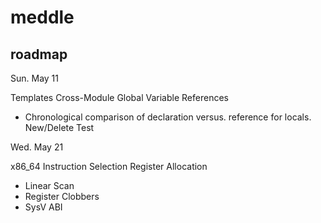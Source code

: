 # meddle

## roadmap

Sun. May 11

Templates
Cross-Module Global Variable References
- Chronological comparison of declaration versus. reference for locals.
New/Delete
Test

Wed. May 21

x86_64 Instruction Selection
Register Allocation
- Linear Scan
- Register Clobbers
- SysV ABI